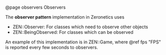 @page observers Observers

The **observer pattern** implementation in Zeronetics uses

- ZEN::Observer: For classes which need to observe other objects
- ZEN::BeingObserved: For classes which can be observed

An example of this implementation is in ZEN::Game, where @ref fps "FPS"
is reported every few seconds to observers.
